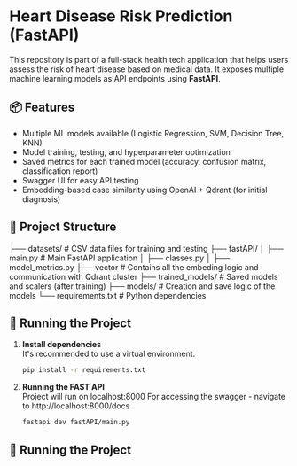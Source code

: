 # Heart Disease Risk Prediction (FastAPI)

This repository is part of a full-stack health tech application that helps users assess the risk of heart disease based on medical data. It exposes multiple machine learning models as API endpoints using **FastAPI**.

## 📦 Features

- Multiple ML models available (Logistic Regression, SVM, Decision Tree, KNN)
- Model training, testing, and hyperparameter optimization
- Saved metrics for each trained model (accuracy, confusion matrix, classification report)
- Swagger UI for easy API testing
- Embedding-based case similarity using OpenAI + Qdrant (for initial diagnosis)

## 📁 Project Structure

├── datasets/ # CSV data files for training and testing
├── fastAPI/
│ ├── main.py # Main FastAPI application
│ ├── classes.py
│ ├── model_metrics.py
├── vector # Contains all the embeding logic and communication with Qdrant cluster
├── trained_models/ # Saved models and scalers (after training)
├── models/ # Creation and save logic of the models
└── requirements.txt # Python dependencies



## 🚀 Running the Project

1. **Install dependencies**  
   It's recommended to use a virtual environment.

   ```bash
   pip install -r requirements.txt


2. **Running the FAST API**  
    Project will run on localhost:8000
    For accessing the swagger - navigate to http://localhost:8000/docs

   ```bash
   fastapi dev fastAPI/main.py


## 🚀 Running the Project


